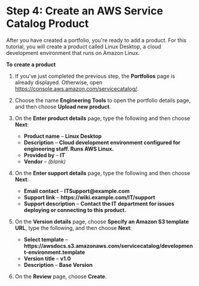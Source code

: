 # Step 4: Create an AWS Service Catalog Product<a name="getstarted-product"></a>

After you have created a portfolio, you're ready to add a product\. For this tutorial, you will create a product called Linux Desktop, a cloud development environment that runs on Amazon Linux\.

**To create a product**

1. If you've just completed the previous step, the **Portfolios** page is already displayed\. Otherwise, open [https://console\.aws\.amazon\.com/servicecatalog/](https://console.aws.amazon.com/servicecatalog/)\.

1. Choose the name **Engineering Tools** to open the portfolio details page, and then choose **Upload new product**\.

1. On the **Enter product details** page, type the following and then choose **Next**:
   + **Product name** – **Linux Desktop**
   + **Description** – **Cloud development environment configured for engineering staff\. Runs AWS Linux\.**
   + **Provided by** – **IT**
   + **Vendor** – *\(blank\)*

1. On the **Enter support details** page, type the following and then choose **Next**:
   + **Email contact** – **ITSupport@example\.com**
   + **Support link** – **https://wiki\.example\.com/IT/support**
   + **Support description** – **Contact the IT department for issues deploying or connecting to this product\.**

1. On the **Version details** page, choose **Specify an Amazon S3 template URL**, type the following, and then choose **Next**:
   + **Select template** – **https://awsdocs\.s3\.amazonaws\.com/servicecatalog/development\-environment\.template**
   + **Version title** – **v1\.0**
   + **Description** – **Base Version**

1. On the **Review** page, choose **Create**\.